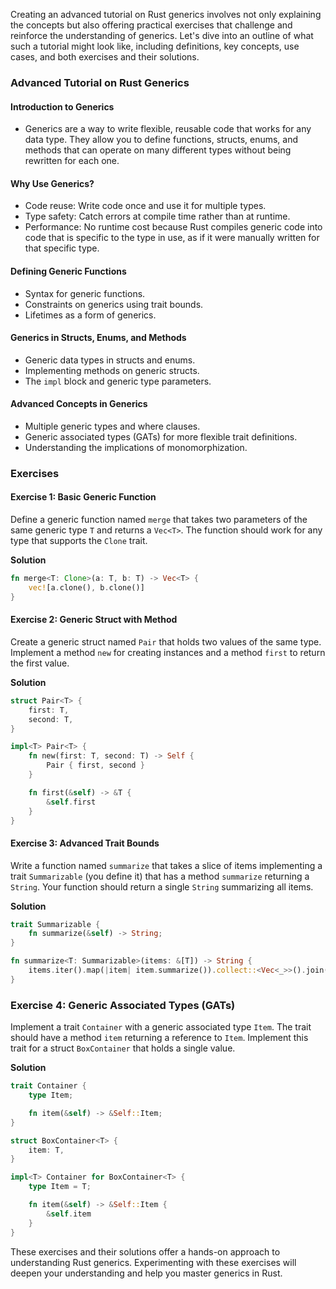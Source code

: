 Creating an advanced tutorial on Rust generics involves not only explaining the concepts but also offering practical exercises that challenge and reinforce the understanding of generics. Let's dive into an outline of what such a tutorial might look like, including definitions, key concepts, use cases, and both exercises and their solutions.

### **Advanced Tutorial on Rust Generics**

#### **Introduction to Generics**
- Generics are a way to write flexible, reusable code that works for any data type. They allow you to define functions, structs, enums, and methods that can operate on many different types without being rewritten for each one.

#### **Why Use Generics?**
- Code reuse: Write code once and use it for multiple types.
- Type safety: Catch errors at compile time rather than at runtime.
- Performance: No runtime cost because Rust compiles generic code into code that is specific to the type in use, as if it were manually written for that specific type.

#### **Defining Generic Functions**
- Syntax for generic functions.
- Constraints on generics using trait bounds.
- Lifetimes as a form of generics.

#### **Generics in Structs, Enums, and Methods**
- Generic data types in structs and enums.
- Implementing methods on generic structs.
- The `impl` block and generic type parameters.

#### **Advanced Concepts in Generics**
- Multiple generic types and where clauses.
- Generic associated types (GATs) for more flexible trait definitions.
- Understanding the implications of monomorphization.

### **Exercises**

#### **Exercise 1: Basic Generic Function**
Define a generic function named `merge` that takes two parameters of the same generic type `T` and returns a `Vec<T>`. The function should work for any type that supports the `Clone` trait.

**Solution**
```rust
fn merge<T: Clone>(a: T, b: T) -> Vec<T> {
    vec![a.clone(), b.clone()]
}
```

#### **Exercise 2: Generic Struct with Method**
Create a generic struct named `Pair` that holds two values of the same type. Implement a method `new` for creating instances and a method `first` to return the first value.

**Solution**
```rust
struct Pair<T> {
    first: T,
    second: T,
}

impl<T> Pair<T> {
    fn new(first: T, second: T) -> Self {
        Pair { first, second }
    }

    fn first(&self) -> &T {
        &self.first
    }
}
```

#### **Exercise 3: Advanced Trait Bounds**
Write a function named `summarize` that takes a slice of items implementing a trait `Summarizable` (you define it) that has a method `summarize` returning a `String`. Your function should return a single `String` summarizing all items.

**Solution**
```rust
trait Summarizable {
    fn summarize(&self) -> String;
}

fn summarize<T: Summarizable>(items: &[T]) -> String {
    items.iter().map(|item| item.summarize()).collect::<Vec<_>>().join(", ")
}
```

### **Exercise 4: Generic Associated Types (GATs)**
Implement a trait `Container` with a generic associated type `Item`. The trait should have a method `item` returning a reference to `Item`. Implement this trait for a struct `BoxContainer` that holds a single value.

**Solution**
```rust
trait Container {
    type Item;

    fn item(&self) -> &Self::Item;
}

struct BoxContainer<T> {
    item: T,
}

impl<T> Container for BoxContainer<T> {
    type Item = T;

    fn item(&self) -> &Self::Item {
        &self.item
    }
}
```

These exercises and their solutions offer a hands-on approach to understanding Rust generics. Experimenting with these exercises will deepen your understanding and help you master generics in Rust.